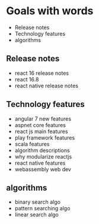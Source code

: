 # Goals with words

- Release notes
- Technology features
- algorithms
  
## Release notes
- react 16 release notes
- react 16.8
- react native release notes

## Technology features
- angular 7 new features
- aspnet core features
- react js main features
- play framework features
- scala features
- algorithm descriptions
- why modularize reactjs
- react native features
- webassembly web dev

## algorithms
- binary search algo
- pattern searching algo
- linear search algo